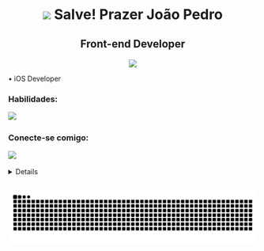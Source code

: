 
<h1 align="center"><img src="https://github.com/JoaoPedroVolponi/JoaoPedroVolponi/assets/98360987/a079222a-9ce9-4861-a8e8-3479428c12c3" width="100">
    Salve! Prazer João Pedro</h1>
   

<h2 align="center">Front-end Developer</h3>

<p align="center">
    <img src="https://github.com/JoaoPedroVolponi/JoaoPedroVolponi/assets/98360987/47a2ace7-b106-4374-a309-e97c34f4829c" align="center">
</p>

<p align="left"> • iOS Developer </p>
<p align="left"></p>

<h3 align="left">Habilidades:</h3>
<p align="left">
    <a href="https://skillicons.dev">
        <img src="https://skillicons.dev/icons?i=swift,typescript,javascript,tailwind,figma " />
    </a> 
</p>
<h3 align="left">Conecte-se comigo:</h3>
<p align="left">
    <a href="https://www.linkedin.com/in/joaopedrovolponi/">
        <img src="https://skillicons.dev/icons?i=linkedin" />
    </a>
</p>


<details>   
 
  <a href="https://github.com/JoaoPedroVolponi">
 <div align="center">
  

  <a href="https://github.com/JoaoPedroVolponi">
  <img height="190em" src="https://github-readme-stats.vercel.app/api?username=JoaoPedroVolponi&show_icons=true&theme=react&include_all_commits=true&count_private=true"/>    
    
  <img height="190em" src="https://github-readme-stats.vercel.app/api/top-langs/?username=JoaoPedroVolponi&layout=compact&langs_count=7&theme=react"/>
</div>
</details>

##
 ![Snake animation](https://github.com/JoaoPedroVolponi/JoaoPedroVolponi/blob/output/github-contribution-grid-snake.svg)
